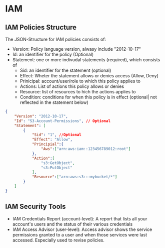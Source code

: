 # IAM

## IAM Policies Structure

The JSON-Structure for IAM policies consists of:
- Version: Policy language version, alwasy include "2012-10-17"
- Id: an identifier for the policy (Optional)
- Statement: one or more indivudal statements (required), which consists of
    - Sid: an identifier for the statement (optional)
    - Effect: Wheter the statement allows or denies access (Allow, Deny)
    - Prinicipal: account/user/role to which this policy applies to
    - Actions: List of actions this policy allows or denies
    - Resource: list of resources to hich the actions applies to
    - Condition: conditions for when this policy is in effect (optional| not reflected in the statement below) 

````json
{
    "Version": "2012-10-17",
    "Id": "S3-Account-Permissions", // Optional
    "Statement": [
        {
            "Sid": "1", //Optional
            "Effect": "Allow",
            "Principial":{
                "Aws":["arn:aws:iam::123456789012:root"]
            },
            "Action":[
                "s3:GetObject",
                "s3:PutObject"
            ],
            "Resource":["arn:aws:s3:::mybucket/*"]
        }
    ]
}

````

## IAM Security Tools

- IAM Credentials Report (account-level): A report that lists all your account's users and the status of their various credentials
- IAM Access Advisor (user-level): Access advisor shows the service permissions granted to a user and when those services were last accessed. Especially used to revise policies.
